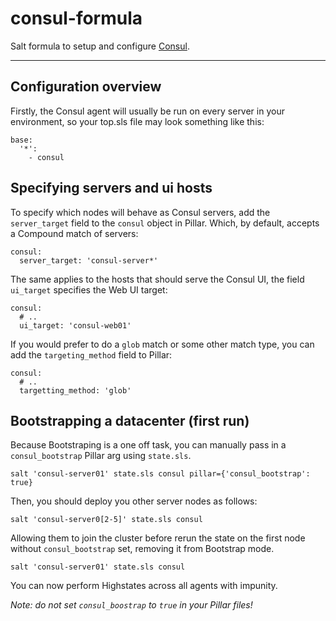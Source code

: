 # consul-formula

Salt formula to setup and configure [Consul](https://www.consul.io/docs/index.html).

***

## Configuration overview

Firstly, the Consul agent will usually be run on every server in your environment, so your top.sls file may look something like this:

```
base:
  '*':
    - consul
```

## Specifying servers and ui hosts

To specify which nodes will behave as Consul servers, add the ``server_target`` field to the ``consul`` object in Pillar. Which, by default, accepts a Compound match of servers:

```
consul:
  server_target: 'consul-server*'
```

The same applies to the hosts that should serve the Consul UI, the field ``ui_target`` specifies the Web UI target:

```
consul:
  # ..
  ui_target: 'consul-web01'
```

If you would prefer to do a ``glob`` match or some other match type, you can add the ``targeting_method`` field to Pillar:

```
consul:
  # ..
  targetting_method: 'glob'
```

## Bootstrapping a datacenter (first run)

Because Bootstraping is a one off task, you can manually pass in a ``consul_bootstrap`` Pillar arg using ``state.sls``.

```
salt 'consul-server01' state.sls consul pillar={'consul_bootstrap': true}
```

Then, you should deploy you other server nodes as follows:

```
salt 'consul-server0[2-5]' state.sls consul
```

Allowing them to join the cluster before rerun the state on the first node without ``consul_bootstrap`` set, removing it from Bootstrap mode.

```
salt 'consul-server01' state.sls consul
```

You can now perform Highstates across all agents with impunity.

*Note: do not set ``consul_boostrap`` to ``true`` in your Pillar files!*
